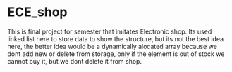# ECE_shop
This is final project for semester that imitates Electronic shop.
Its used linked list here to store data to show the structure, but its not the best idea here, the better idea would be a dynamically alocated array
because we dont add new or delete from storage, only if the element is out of stock we cannot buy it, but we dont delete it from shop.



